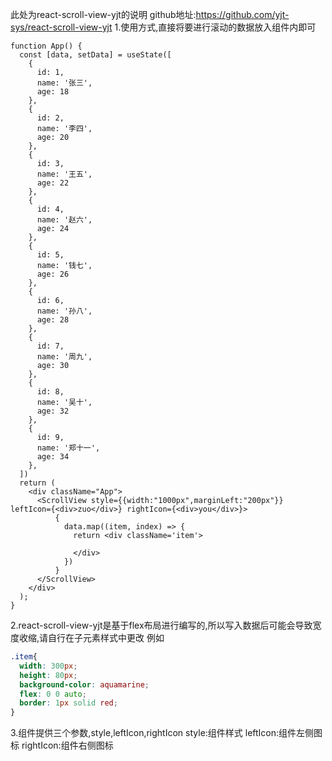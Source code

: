 此处为react-scroll-view-yjt的说明
github地址:https://github.com/yjt-sys/react-scroll-view-yjt
1.使用方式,直接将要进行滚动的数据放入组件内即可

```
function App() {
  const [data, setData] = useState([
    {
      id: 1,
      name: '张三',
      age: 18
    },
    {
      id: 2,
      name: '李四',
      age: 20
    },
    {
      id: 3,
      name: '王五',
      age: 22
    },
    {
      id: 4,
      name: '赵六',
      age: 24
    },
    {
      id: 5,
      name: '钱七',
      age: 26
    },
    {
      id: 6,
      name: '孙八',
      age: 28
    },
    {
      id: 7,
      name: '周九',
      age: 30
    },
    {
      id: 8,
      name: '吴十',
      age: 32
    },
    {
      id: 9,
      name: '郑十一',
      age: 34
    },
  ])
  return (
    <div className="App">
      <ScrollView style={{width:"1000px",marginLeft:"200px"}} leftIcon={<div>zuo</div>} rightIcon={<div>you</div>}>
          {
            data.map((item, index) => {
              return <div className='item'>

              </div>
            })
          }
      </ScrollView>
    </div>
  );
}
```

2.react-scroll-view-yjt是基于flex布局进行编写的,所以写入数据后可能会导致宽度收缩,请自行在子元素样式中更改
例如

```css
.item{
  width: 300px;
  height: 80px;
  background-color: aquamarine;
  flex: 0 0 auto;
  border: 1px solid red;
}
```

3.组件提供三个参数,style,leftIcon,rightIcon
style:组件样式
leftIcon:组件左侧图标
rightIcon:组件右侧图标
